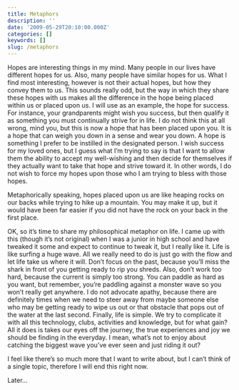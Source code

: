 ```yaml
---
title: Metaphors
description: ''
date: '2009-05-29T20:10:00.000Z'
categories: []
keywords: []
slug: /metaphors
---
```


Hopes are interesting things in my mind. Many people in our lives have different hopes for us. Also, many people have similar hopes for us. What I find most interesting, however is not their actual hopes, but how they convey them to us. This sounds really odd, but the way in which they share these hopes with us makes all the difference in the hope being placed within us or placed upon us. I will use as an example, the hope for success. For instance, your grandparents might wish you success, but then qualify it as something you must continually strive for in life. I do not think this at all wrong, mind you, but this is now a hope that has been placed upon you. It is a hope that can weigh you down in a sense and wear you down. A hope is something I prefer to be instilled in the designated person. I wish success for my loved ones, but I guess what I’m trying to say is that I want to allow them the ability to accept my well-wishing and then decide for themselves if they actually want to take that hope and strive toward it. In other words, I do not wish to force my hopes upon those who I am trying to bless with those hopes.

Metaphorically speaking, hopes placed upon us are like heaping rocks on our backs while trying to hike up a mountain. You may make it up, but it would have been far easier if you did not have the rock on your back in the first place.

OK, so it’s time to share my philosophical metaphor on life. I came up with this (though it’s not original) when I was a junior in high school and have tweaked it some and expect to continue to tweak it, but I really like it. Life is like surfing a huge wave. All we really need to do is just go with the flow and let life take us where it will. Don’t focus on the past, because you’ll miss the shark in front of you getting ready to rip you shreds. Also, don’t work too hard, because the current is simply too strong. You can paddle as hard as you want, but remember, you’re paddling against a monster wave so you won’t really get anywhere. I do not advocate apathy, because there are definitely times when we need to steer away from maybe someone else who may be getting ready to wipe us out or that obstacle that pops out of the water at the last second. Finally, life is simple. We try to complicate it with all this technology, clubs, activities and knowledge, but for what gain? All it does is takes our eyes off the journey, the true experiences and joy we should be finding in the everyday. I mean, what’s not to enjoy about catching the biggest wave you’ve ever seen and just riding it out?

I feel like there’s so much more that I want to write about, but I can’t think of a single topic, therefore I will end this right now.

Later…